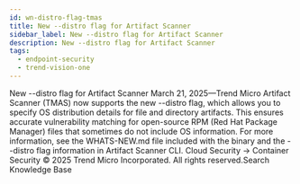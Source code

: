 ```yaml
---
id: wn-distro-flag-tmas
title: New --distro flag for Artifact Scanner
sidebar_label: New --distro flag for Artifact Scanner
description: New --distro flag for Artifact Scanner
tags:
  - endpoint-security
  - trend-vision-one
---
```


 New --distro flag for Artifact Scanner March 21, 2025—Trend Micro Artifact Scanner (TMAS) now supports the new --distro flag, which allows you to specify OS distribution details for file and directory artifacts. This ensures accurate vulnerability matching for open-source RPM (Red Hat Package Manager) files that sometimes do not include OS information. For more information, see the WHATS-NEW.md file included with the binary and the --distro flag information in Artifact Scanner CLI. Cloud Security → Container Security © 2025 Trend Micro Incorporated. All rights reserved.Search Knowledge Base